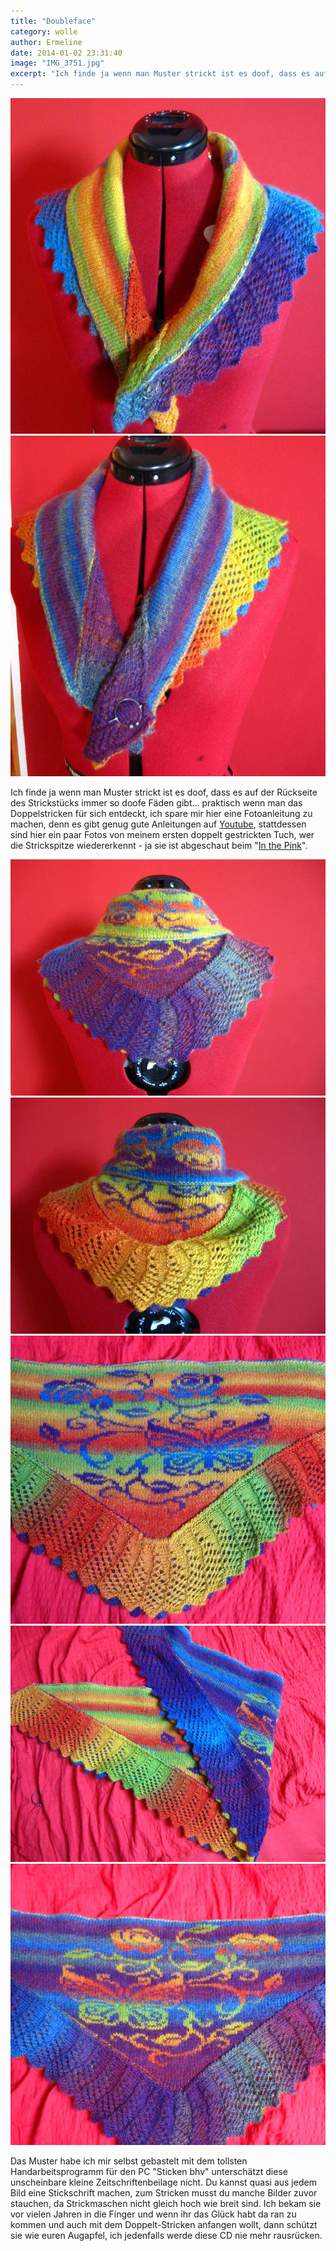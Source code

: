 ```yaml
---
title: "Doubleface"
category: wolle
author: Ermeline
date: 2014-01-02 23:31:40
image: "IMG_3751.jpg"
excerpt: "Ich finde ja wenn man Muster strickt ist es doof, dass es auf der Rückseite des Strickstücks immer so doofe Fäden gibt..."
---
```


![lila Außen vorne](IMG_3748.jpg)
![orange Außen vorne](IMG_3746.jpg)

Ich finde ja wenn man Muster strickt ist es doof, dass es auf der Rückseite des Strickstücks immer so doofe Fäden gibt... praktisch wenn man das Doppelstricken für sich entdeckt, ich spare mir hier eine Fotoanleitung zu machen, denn es gibt genug gute Anleitungen auf [Youtube](https://www.youtube.com/watch?v=2yhfjOQeQl8), stattdessen sind hier ein paar Fotos von meinem ersten doppelt gestrickten Tuch, wer die Strickspitze wiedererkennt - ja sie ist abgeschaut beim "[In the Pink](http://flauschiversum.de/2014/01/in-the-pink/ "In the Pink")".

![lila Außen hinten](IMG_3749.jpg)
![orange Außen hinten](IMG_3747.jpg)
![Motiv orange](IMG_3750.jpg)
![beide Seiten](IMG_3751.jpg)
![Motiv lila](IMG_3752.jpg)

Das Muster habe ich mir selbst gebastelt mit dem tollsten Handarbeitsprogramm für den PC "Sticken bhv" unterschätzt diese unscheinbare kleine Zeitschriftenbeilage nicht. Du kannst quasi aus jedem Bild eine Stickschrift machen, zum Stricken musst du manche Bilder zuvor stauchen, da Strickmaschen nicht gleich hoch wie breit sind. Ich bekam sie vor vielen Jahren in die Finger und wenn ihr das Glück habt da ran zu kommen und auch mit dem Doppelt-Stricken anfangen wollt, dann schützt sie wie euren Augapfel, ich jedenfalls werde diese CD nie mehr rausrücken.
